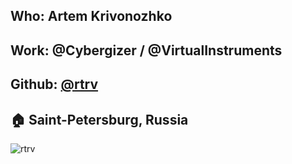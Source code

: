 ## Who: Artem Krivonozhko
## Work: @Cybergizer / @VirtualInstruments
## Github: [@rtrv](https://github.com/rtrv)
## :house: Saint-Petersburg, Russia
![rtrv](https://avatars3.githubusercontent.com/u/2590758?s=460&v=4)